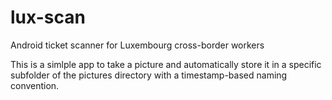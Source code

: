 # lux-scan
Android ticket scanner for Luxembourg cross-border workers

This is a simlple app to take a picture and automatically store it in a specific subfolder of the pictures directory with a timestamp-based naming convention.